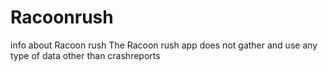 # Racoonrush
info about Racoon rush
The Racoon rush app does not gather and use any type of data other than crashreports
